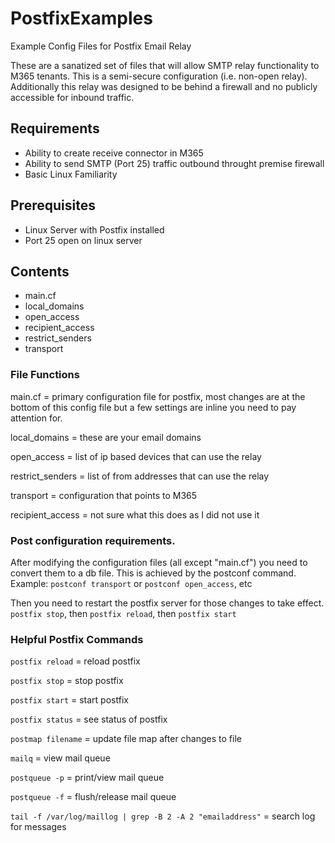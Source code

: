 # PostfixExamples
Example Config Files for Postfix Email Relay

These are a sanatized set of files that will allow SMTP relay functionality to M365 tenants.  This is a semi-secure configuration (i.e. non-open relay).  Additionally this relay was designed to be behind a firewall and no publicly accessible for inbound traffic.  

## Requirements
- Ability to create receive connector in M365
- Ability to send SMTP (Port 25) traffic outbound throught premise firewall
- Basic Linux Familiarity

## Prerequisites
- Linux Server with Postfix installed
- Port 25 open on linux server

## Contents
- main.cf
- local_domains
- open_access
- recipient_access
- restrict_senders
- transport

### File Functions
main.cf = primary configuration file for postfix, most changes are at the bottom of this config file but a few settings are inline you need to pay attention for.

local_domains = these are your email domains

open_access = list of ip based devices that can use the relay

restrict_senders = list of from addresses that can use the relay

transport = configuration that points to M365

recipient_access = not sure what this does as I did not use it

### Post configuration requirements.
After modifying the configuration files (all except "main.cf") you need to convert them to a db file.  This is achieved by the postconf command. 
Example: `postconf transport` or `postconf open_access`, etc

Then you need to restart the postfix server for those changes to take effect.
`postfix stop`, then `postfix reload`, then `postfix start`

### Helpful Postfix Commands

`postfix reload` = reload postfix

`postfix stop` = stop postfix

`postfix start` = start postfix

`postfix status` = see status of postfix

`postmap filename` = update file map after changes to file

`mailq` = view mail queue

`postqueue -p` = print/view mail queue

`postqueue -f` = flush/release mail queue

`tail -f /var/log/maillog | grep -B 2 -A 2 "emailaddress"` = search log for messages
